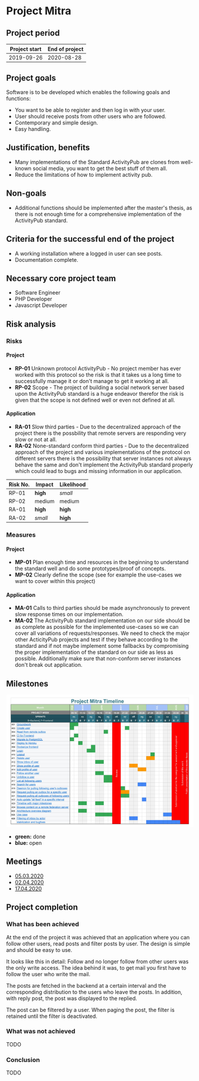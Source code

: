 # Project Mitra

## Project period

| Project start | End of project |
| ------------- | -------------- |
| 2019-09-26    | 2020-08-28     |

## Project goals

Software is to be developed which enables the following goals and functions:

- You want to be able to register and then log in with your user.
- User should receive posts from other users who are followed.
- Contemporary and simple design.
- Easy handling.

## Justification, benefits

- Many implementations of the Standard ActivityPub are clones from well-known social media, you want to get the best stuff of them all.
- Reduce the limitations of how to implement activity pub.

## Non-goals

- Additional functions should be implemented after the master's thesis, as there is not enough time for a comprehensive implementation of the ActivityPub standard.

## Criteria for the successful end of the project

- A working installation where a logged in user can see posts.
- Documentation complete.

## Necessary core project team

- Software Engineer
- PHP Developer
- Javascript Developer

## Risk analysis

### Risks

#### Project

- **RP-01** Unknown protocol ActivityPub - No project member has ever worked with this protocol so the risk is that it takes us a long time to successfully manage it or don't manage to get it working at all.
- **RP-02** Scope - The project of building a social network server based upon the ActivityPub standard is a huge endeavor therefor the risk is given that the scope is not defined well or even not defined at all.

#### Application

- **RA-01** Slow third parties - Due to the decentralized approach of the project there is the possbility that remote servers are responding very slow or not at all.
- **RA-02** None-standard conform third parties - Due to the decentralized approach of the project and various implementations of the protocol on different servers there is the possibility that server instances not always behave the same and don't implement the ActivityPub standard properly which could lead to bugs and missing information in our application.

| Risk No. | Impact   | Likelihood |
| -------- | -------- | ---------- |
| RP-01    | **high** | _small_    |
| RP-02    | medium   | medium     |
| RA-01    | **high** | **high**   |
| RA-02    | _small_  | **high**   |

### Measures

#### Project

- **MP-01** Plan enough time and resources in the beginning to understand the standard well and do some prototypes/proof of concepts.
- **MP-02** Clearly define the scope (see for example the use-cases we want to cover within this project)

#### Application

- **MA-01** Calls to third parties should be made asynchronously to prevent slow response times on our implementation.
- **MA-02** The ActivityPub standard implementation on our side should be as complete as possible for the implemented use-cases so we can cover all variations of requests/responses. We need to check the major other ActicityPub projects and test if they behave according to the standard and if not maybe implement some fallbacks by compromising the proper implementation of the standard on our side as less as possible. Additionally make sure that non-conform server instances don't break out application.

## Milestones

![Usetr](./stuff/project-mitra-timeline.jpg)

- **green:** done
- **blue:** open

## Meetings

- [05.03.2020](./minutes/2020-03-05.md)
- [02.04.2020](./minutes/2020-04-02.md)
- [17.04.2020](./minutes/2020-04-17.md)

## Project completion

### What has been achieved
At the end of the project it was achieved that an application where you can follow other users, read posts and filter posts by user. The design is simple and should be easy to use.

It looks like this in detail:
Follow and no longer follow from other users was the only write access. The idea behind it was, to get mail you first have to follow the user who write the mail.

The posts are fetched in the backend at a certain interval and the corresponding distribution to the users who leave the posts. In addition, with reply post, the post was displayed to the replied.

The post can be filtered by a user. When paging the post, the filter is retained until the filter is deactivated.

### What was not achieved
TODO

### Conclusion

TODO
